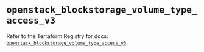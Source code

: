 # `openstack_blockstorage_volume_type_access_v3`

Refer to the Terraform Registry for docs: [`openstack_blockstorage_volume_type_access_v3`](https://registry.terraform.io/providers/terraform-provider-openstack/openstack/3.0.0/docs/resources/blockstorage_volume_type_access_v3).
